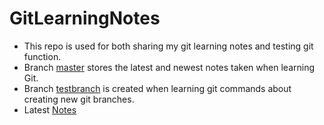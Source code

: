 # GitLearningNotes
- This repo  is used for both sharing my git learning notes and testing git function.
- Branch [master](https://github.com/NormalLLer/GitLearningNotes) stores the latest and newest notes taken when learning Git.
- Branch [testbranch](https://github.com/NormalLLer/GitLearningNotes/tree/testbranch) is created when learning git commands about creating new git branches.
- Latest [Notes](https://github.com/NormalLLer/GitLearningNotes/blob/master/log.md)

